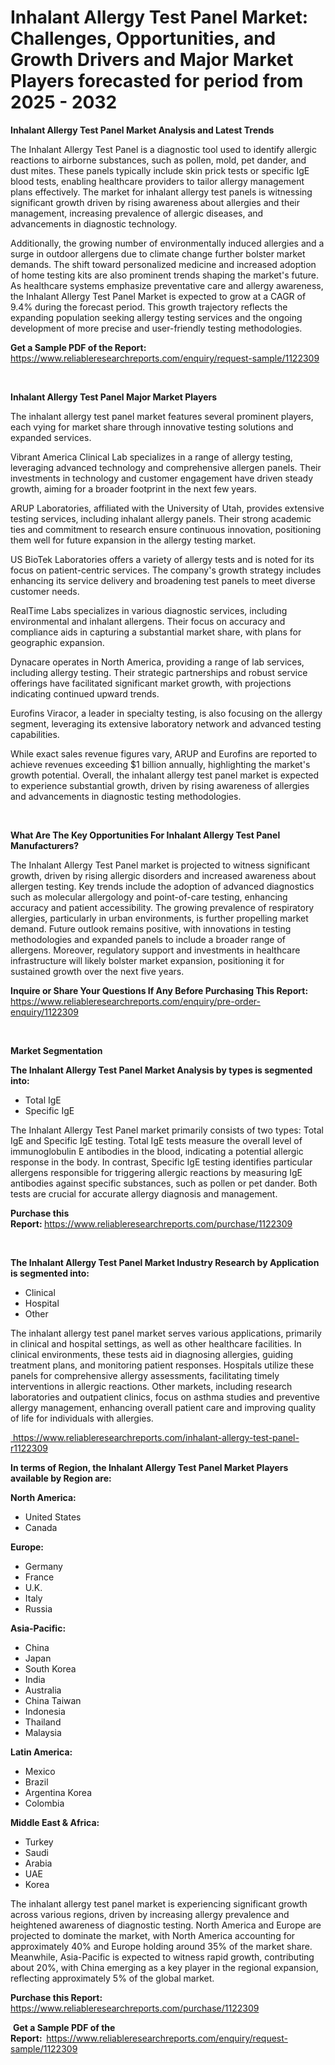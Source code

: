 <p><h1>Inhalant Allergy Test Panel Market: Challenges, Opportunities, and Growth Drivers and Major Market Players forecasted for period from 2025 - 2032</h1></p><p><strong>Inhalant Allergy Test Panel Market Analysis and Latest Trends</strong></p>
<p><p>The Inhalant Allergy Test Panel is a diagnostic tool used to identify allergic reactions to airborne substances, such as pollen, mold, pet dander, and dust mites. These panels typically include skin prick tests or specific IgE blood tests, enabling healthcare providers to tailor allergy management plans effectively. The market for inhalant allergy test panels is witnessing significant growth driven by rising awareness about allergies and their management, increasing prevalence of allergic diseases, and advancements in diagnostic technology.</p><p>Additionally, the growing number of environmentally induced allergies and a surge in outdoor allergens due to climate change further bolster market demands. The shift toward personalized medicine and increased adoption of home testing kits are also prominent trends shaping the market's future. As healthcare systems emphasize preventative care and allergy awareness, the Inhalant Allergy Test Panel Market is expected to grow at a CAGR of 9.4% during the forecast period. This growth trajectory reflects the expanding population seeking allergy testing services and the ongoing development of more precise and user-friendly testing methodologies.</p></p>
<p><strong>Get a Sample PDF of the Report:&nbsp;</strong> <a href="https://www.reliableresearchreports.com/enquiry/request-sample/1122309?utm_campaign=2243&utm_medium=2&utm_source=Github&utm_content=ia&utm_term=16042025&utm_id=inhalant-allergy-test-panel">https://www.reliableresearchreports.com/enquiry/request-sample/1122309</a></p>
<p>&nbsp;</p>
<p><strong>Inhalant Allergy Test Panel Major Market Players</strong></p>
<p><p>The inhalant allergy test panel market features several prominent players, each vying for market share through innovative testing solutions and expanded services. </p><p>Vibrant America Clinical Lab specializes in a range of allergy testing, leveraging advanced technology and comprehensive allergen panels. Their investments in technology and customer engagement have driven steady growth, aiming for a broader footprint in the next few years.</p><p>ARUP Laboratories, affiliated with the University of Utah, provides extensive testing services, including inhalant allergy panels. Their strong academic ties and commitment to research ensure continuous innovation, positioning them well for future expansion in the allergy testing market.</p><p>US BioTek Laboratories offers a variety of allergy tests and is noted for its focus on patient-centric services. The company's growth strategy includes enhancing its service delivery and broadening test panels to meet diverse customer needs.</p><p>RealTime Labs specializes in various diagnostic services, including environmental and inhalant allergens. Their focus on accuracy and compliance aids in capturing a substantial market share, with plans for geographic expansion.</p><p>Dynacare operates in North America, providing a range of lab services, including allergy testing. Their strategic partnerships and robust service offerings have facilitated significant market growth, with projections indicating continued upward trends.</p><p>Eurofins Viracor, a leader in specialty testing, is also focusing on the allergy segment, leveraging its extensive laboratory network and advanced testing capabilities. </p><p>While exact sales revenue figures vary, ARUP and Eurofins are reported to achieve revenues exceeding $1 billion annually, highlighting the market's growth potential. Overall, the inhalant allergy test panel market is expected to experience substantial growth, driven by rising awareness of allergies and advancements in diagnostic testing methodologies.</p></p>
<p>&nbsp;</p>
<p><strong>What Are The Key Opportunities For Inhalant Allergy Test Panel Manufacturers?</strong></p>
<p><p>The Inhalant Allergy Test Panel market is projected to witness significant growth, driven by rising allergic disorders and increased awareness about allergen testing. Key trends include the adoption of advanced diagnostics such as molecular allergology and point-of-care testing, enhancing accuracy and patient accessibility. The growing prevalence of respiratory allergies, particularly in urban environments, is further propelling market demand. Future outlook remains positive, with innovations in testing methodologies and expanded panels to include a broader range of allergens. Moreover, regulatory support and investments in healthcare infrastructure will likely bolster market expansion, positioning it for sustained growth over the next five years.</p></p>
<p><strong>Inquire or Share Your Questions If Any Before Purchasing This Report:</strong> <a href="https://www.reliableresearchreports.com/enquiry/pre-order-enquiry/1122309?utm_campaign=2243&utm_medium=2&utm_source=Github&utm_content=ia&utm_term=16042025&utm_id=inhalant-allergy-test-panel">https://www.reliableresearchreports.com/enquiry/pre-order-enquiry/1122309</a></p>
<p>&nbsp;</p>
<p><strong>Market Segmentation</strong></p>
<p><strong>The Inhalant Allergy Test Panel Market Analysis by types is segmented into:</strong></p>
<p><ul><li>Total IgE</li><li>Specific IgE</li></ul></p>
<p><p>The Inhalant Allergy Test Panel market primarily consists of two types: Total IgE and Specific IgE testing. Total IgE tests measure the overall level of immunoglobulin E antibodies in the blood, indicating a potential allergic response in the body. In contrast, Specific IgE testing identifies particular allergens responsible for triggering allergic reactions by measuring IgE antibodies against specific substances, such as pollen or pet dander. Both tests are crucial for accurate allergy diagnosis and management.</p></p>
<p><strong>Purchase this Report:&nbsp;</strong><a href="https://www.reliableresearchreports.com/purchase/1122309?utm_campaign=2243&utm_medium=2&utm_source=Github&utm_content=ia&utm_term=16042025&utm_id=inhalant-allergy-test-panel">https://www.reliableresearchreports.com/purchase/1122309</a></p>
<p>&nbsp;</p>
<p><strong>The Inhalant Allergy Test Panel Market Industry Research by Application is segmented into:</strong></p>
<p><ul><li>Clinical</li><li>Hospital</li><li>Other</li></ul></p>
<p><p>The inhalant allergy test panel market serves various applications, primarily in clinical and hospital settings, as well as other healthcare facilities. In clinical environments, these tests aid in diagnosing allergies, guiding treatment plans, and monitoring patient responses. Hospitals utilize these panels for comprehensive allergy assessments, facilitating timely interventions in allergic reactions. Other markets, including research laboratories and outpatient clinics, focus on asthma studies and preventive allergy management, enhancing overall patient care and improving quality of life for individuals with allergies.</p></p>
<p><a href="https://www.reliableresearchreports.com/inhalant-allergy-test-panel-r1122309?utm_campaign=2243&utm_medium=2&utm_source=Github&utm_content=ia&utm_term=16042025&utm_id=inhalant-allergy-test-panel">&nbsp;https://www.reliableresearchreports.com/inhalant-allergy-test-panel-r1122309</a></p>
<p><strong>In terms of Region, the Inhalant Allergy Test Panel Market Players available by Region are:</strong></p>
<p>
    <p> <strong> North America: </strong>
        <ul>
            <li>United States</li>
            <li>Canada</li>
        </ul>
        </p> 
    <p> <strong> Europe: </strong>
        <ul>
            <li>Germany</li>
            <li>France</li>
            <li>U.K.</li>
            <li>Italy</li>
            <li>Russia</li>
        </ul>
        </p> 
    <p> <strong> Asia-Pacific: </strong>
        <ul>
            <li>China</li>
            <li>Japan</li>
            <li>South Korea</li>
            <li>India</li>
            <li>Australia</li>
            <li>China Taiwan</li>
            <li>Indonesia</li>
            <li>Thailand</li>
            <li>Malaysia</li>
        </ul>
        </p> 
    <p> <strong> Latin America: </strong>
        <ul>
            <li>Mexico</li>
            <li>Brazil</li>
            <li>Argentina Korea</li>
            <li>Colombia</li>
        </ul>
        </p> 
    <p> <strong> Middle East & Africa: </strong>
        <ul>
            <li>Turkey</li>
            <li>Saudi</li>
            <li>Arabia</li>
            <li>UAE</li>
            <li>Korea</li>
        </ul>
    </p>
    </p>
<p><p>The inhalant allergy test panel market is experiencing significant growth across various regions, driven by increasing allergy prevalence and heightened awareness of diagnostic testing. North America and Europe are projected to dominate the market, with North America accounting for approximately 40% and Europe holding around 35% of the market share. Meanwhile, Asia-Pacific is expected to witness rapid growth, contributing about 20%, with China emerging as a key player in the regional expansion, reflecting approximately 5% of the global market.</p></p>
<p><strong>Purchase this Report: </strong><a href="https://www.reliableresearchreports.com/purchase/1122309?utm_campaign=2243&utm_medium=2&utm_source=Github&utm_content=ia&utm_term=16042025&utm_id=inhalant-allergy-test-panel">https://www.reliableresearchreports.com/purchase/1122309</a></p>
<p>&nbsp;<strong>Get a Sample PDF of the Report:&nbsp;&nbsp;</strong><a href="https://www.reliableresearchreports.com/enquiry/request-sample/1122309?utm_campaign=2243&utm_medium=2&utm_source=Github&utm_content=ia&utm_term=16042025&utm_id=inhalant-allergy-test-panel">https://www.reliableresearchreports.com/enquiry/request-sample/1122309</a></p>
<p><strong></strong></p>
<p><p></p><p></p><p></p></p>